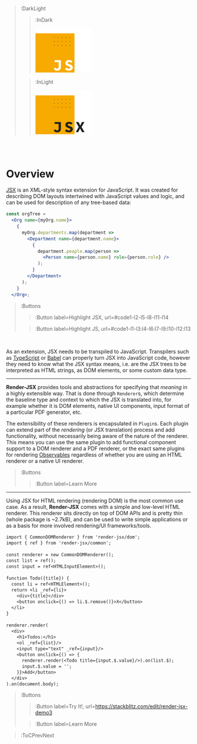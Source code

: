 > :DarkLight
> > :InDark
> >
> > <img src="/docs/assets/render-jsx-logo-dark.svg" width="156px"/>
>
> > :InLight
> >
> > <img src="/docs/assets/render-jsx-logo.svg" width="156px"/>

<br><br>

# Overview

[JSX](https://facebook.github.io/jsx/) is an XML-style syntax extension for JavaScript.
It was created for
describing DOM layouts intertwined with JavaScript values and logic, and can
be used for description of any tree-based data:

```jsx | --no-wmbar
const orgTree =                                                                                       // --> JavaScript
  <Org name={myOrg.name}>                                                                             {/* --> JSX */}
    {                                                                                                 // --> interpolate JS code
      myOrg.departments.map(department =>                                                             // --> JavaScript
        <Department name={department.name}>                                                           {/* --> JSX */}
          {                                                                                           // --> interpolate JS code
            department.people.map(person =>                                                           // --> JavaScript
              <Person name={person.name} role={person.role} />                                        // --> JSX
            );                                                                                        // --> JavaScript
          }                                                                                           {/* --> interpolate JS code */}
        </Department>                                                                                 // --> JSX
      );                                                                                              // --> JavaScript
    }                                                                                                 {/* --> interpolate JS code*/}
  </Org>;                                                                                             // --> JSX
```

>:Buttons
> > :Button label=Highlight JSX, url=#code1-l2-l5-l8-l11-l14
>
> > :Button label=Highlight JS, url=#code1-l1-l3:l4-l6:l7-l9:l10-l12:l13

<br>

As an extension, JSX needs to be transpiled to JavaScript. Transpilers such as [TypeScript](https://www.typescriptlang.org/) 
or [Babel](https://babeljs.io/) can properly turn JSX into JavaScript code, however they need to know what the JSX syntax means, i.e.
are the JSX trees to be interpreted as HTML strings, as DOM elements, or some custom data type.

---

**Render-JSX** provides tools and abstractions for specifying that _meaning_ in a highly extensible way.
That is done through `Renderer`s, which determine the baseline type and context to which
the JSX is translated into, for example whether it is DOM elements, native UI components, input format
of a particular PDF generator, etc.

The extensibility of these renderers is encapsulated in `Plugin`s. Each plugin can extend part of the
_rendering_ (or JSX translation) process and add functionality, without necessarily being aware
of the nature of the renderer. This means you can use the same plugin to add functional component support
to a DOM renderer and a PDF renderer, or the exact same plugins for rendering
[Observables](https://rxjs-dev.firebaseapp.com/guide/observable) regardless of whether you are
using an HTML renderer or a native UI renderer.

> :Buttons
> > :Button label=Learn More

---

Using JSX for HTML rendering (rendering DOM) is the most common use case.
As a result, **Render-JSX** comes with a simple and low-level HTML renderer.
This renderer sits directly on top of DOM APIs and is pretty thin (whole package
is ~2.7kB), and can be used to write simple applications or as a basis for
more involved rendering/UI frameworks/tools.

```tsx | --no-wmbar
import { CommonDOMRenderer } from 'render-jsx/dom';
import { ref } from 'render-jsx/common';

const renderer = new CommonDOMRenderer();
const list = ref();
const input = ref<HTMLInputElement>();

function Todo({title}) {
  const li = ref<HTMLElement>();
  return <li _ref={li}>
    <div>{title}</div>
    <button onclick={() => li.$.remove()}>X</button>
  </li>
}

renderer.render(
  <div>
    <h1>Todos:</h1>
    <ol _ref={list}/>
    <input type="text" _ref={input}/>
    <button onclick={() => {
      renderer.render(<Todo title={input.$.value}/>).on(list.$);
      input.$.value = '';
    }}>Add</button>
  </div>
).on(document.body);
```

> :Buttons
> > :Button label=Try It!, url=https://stackblitz.com/edit/render-jsx-demo3
>
> > :Button label=Learn More

> :ToCPrevNext